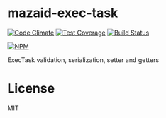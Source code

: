 # mazaid-exec-task

[![Code Climate](https://codeclimate.com/github/mazaid/exec-task/badges/gpa.svg)](https://codeclimate.com/github/mazaid/exec-task)
[![Test Coverage](https://codeclimate.com/github/mazaid/exec-task/badges/coverage.svg)](https://codeclimate.com/github/mazaid/exec-task/coverage)
[![Build Status](https://travis-ci.org/mazaid/exec-task.svg?branch=master)](https://travis-ci.org/mazaid/exec-task)

[![NPM](https://nodei.co/npm/mazaid-exec-task.png?downloads=true&downloadRank=true&stars=true)](https://nodei.co/npm/mazaid-exec-task/)

ExecTask validation, serialization, setter and getters

# License

MIT
